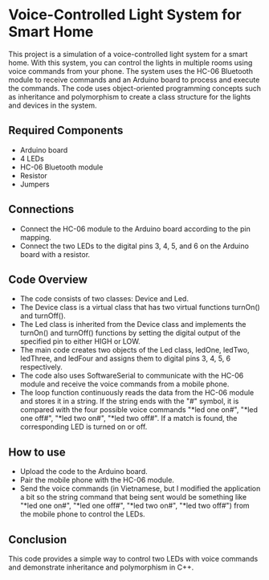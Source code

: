 # Voice-Controlled Light System for Smart Home

This project is a simulation of a voice-controlled light system for a smart home. With this system, you can control the lights in multiple rooms using voice commands from your phone. The system uses the HC-06 Bluetooth module to receive commands and an Arduino board to process and execute the commands. The code uses object-oriented programming concepts such as inheritance and polymorphism to create a class structure for the lights and devices in the system.

## Required Components
- Arduino board
- 4 LEDs
- HC-06 Bluetooth module
- Resistor
- Jumpers

## Connections
- Connect the HC-06 module to the Arduino board according to the pin mapping.
- Connect the two LEDs to the digital pins 3, 4, 5, and 6 on the Arduino board with a resistor.


## Code Overview

- The code consists of two classes: Device and Led.
- The Device class is a virtual class that has two virtual functions turnOn() and turnOff().
- The Led class is inherited from the Device class and implements the turnOn() and turnOff() functions by setting the digital output of the specified pin to either HIGH or LOW.
- The main code creates two objects of the Led class, ledOne, ledTwo, ledThree, and ledFour and assigns them to digital pins 3, 4, 5, 6 respectively.
- The code also uses SoftwareSerial to communicate with the HC-06 module and receive the voice commands from a mobile phone.
- The loop function continuously reads the data from the HC-06 module and stores it in a string. If the string ends with the "#" symbol, it is compared with the four possible voice commands "*led one on#", "*led one off#", "*led two on#", "*led two off#". If a match is found, the corresponding LED is turned on or off.

## How to use
- Upload the code to the Arduino board.
- Pair the mobile phone with the HC-06 module.
- Send the voice commands (in Vietnamese, but I modified the application a bit so the string command that being sent would be something like "*led one on#", "*led one off#", "*led two on#", "*led two off#") from the mobile phone to control the LEDs.


## Conclusion
This code provides a simple way to control two LEDs with voice commands and demonstrate inheritance and polymorphism in C++.
